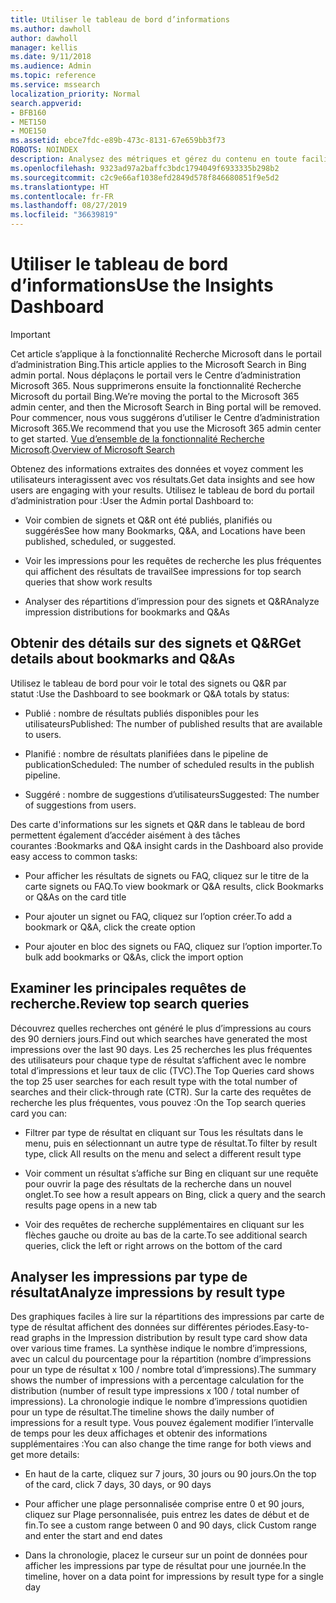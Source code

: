 ```yaml
---
title: Utiliser le tableau de bord d’informations
ms.author: dawholl
author: dawholl
manager: kellis
ms.date: 9/11/2018
ms.audience: Admin
ms.topic: reference
ms.service: mssearch
localization_priority: Normal
search.appverid:
- BFB160
- MET150
- MOE150
ms.assetid: ebce7fdc-e89b-473c-8131-67e659bb3f73
ROBOTS: NOINDEX
description: Analysez des métriques et gérez du contenu en toute facilité à partir du tableau de bord disponible dans le portail d’administration de Recherche Microsoft
ms.openlocfilehash: 9323ad97a2baffc3bdc1794049f6933335b298b2
ms.sourcegitcommit: c2c9e66af1038efd2849d578f846680851f9e5d2
ms.translationtype: HT
ms.contentlocale: fr-FR
ms.lasthandoff: 08/27/2019
ms.locfileid: "36639819"
---
```

# <a name="use-the-insights-dashboard"></a><span data-ttu-id="031c7-103">Utiliser le tableau de bord d’informations</span><span class="sxs-lookup"><span data-stu-id="031c7-103">Use the Insights Dashboard</span></span>

> [!IMPORTANT]
> <span data-ttu-id="031c7-104">Cet article s’applique à la fonctionnalité Recherche Microsoft dans le portail d’administration Bing.</span><span class="sxs-lookup"><span data-stu-id="031c7-104">This article applies to the Microsoft Search in Bing admin portal.</span></span> <span data-ttu-id="031c7-105">Nous déplaçons le portail vers le Centre d’administration Microsoft 365. Nous supprimerons ensuite la fonctionnalité Recherche Microsoft du portail Bing.</span><span class="sxs-lookup"><span data-stu-id="031c7-105">We’re moving the portal to the Microsoft 365 admin center, and then the Microsoft Search in Bing portal will be removed.</span></span> <span data-ttu-id="031c7-106">Pour commencer, nous vous suggérons d’utiliser le Centre d’administration Microsoft 365.</span><span class="sxs-lookup"><span data-stu-id="031c7-106">We recommend that you use the Microsoft 365 admin center to get started.</span></span> <span data-ttu-id="031c7-107">[Vue d’ensemble de la fonctionnalité Recherche Microsoft](overview-microsoft-search.md).</span><span class="sxs-lookup"><span data-stu-id="031c7-107">[Overview of Microsoft Search](overview-microsoft-search.md)</span></span>
    
<span data-ttu-id="031c7-108">Obtenez des informations extraites des données et voyez comment les utilisateurs interagissent avec vos résultats.</span><span class="sxs-lookup"><span data-stu-id="031c7-108">Get data insights and see how users are engaging with your results.</span></span> <span data-ttu-id="031c7-109">Utilisez le tableau de bord du portail d’administration pour :</span><span class="sxs-lookup"><span data-stu-id="031c7-109">User the Admin portal Dashboard to:</span></span>
  
- <span data-ttu-id="031c7-110">Voir combien de signets et Q&R ont été publiés, planifiés ou suggérés</span><span class="sxs-lookup"><span data-stu-id="031c7-110">See how many Bookmarks, Q&A, and Locations have been published, scheduled, or suggested.</span></span>
    
- <span data-ttu-id="031c7-111">Voir les impressions pour les requêtes de recherche les plus fréquentes qui affichent des résultats de travail</span><span class="sxs-lookup"><span data-stu-id="031c7-111">See impressions for top search queries that show work results</span></span>
    
- <span data-ttu-id="031c7-112">Analyser des répartitions d’impression pour des signets et Q&R</span><span class="sxs-lookup"><span data-stu-id="031c7-112">Analyze impression distributions for bookmarks and Q&As</span></span>
    
## <a name="get-details-about-bookmarks-and-qas"></a><span data-ttu-id="031c7-113">Obtenir des détails sur des signets et Q&R</span><span class="sxs-lookup"><span data-stu-id="031c7-113">Get details about bookmarks and Q&As</span></span>

<span data-ttu-id="031c7-114">Utilisez le tableau de bord pour voir le total des signets ou Q&R par statut :</span><span class="sxs-lookup"><span data-stu-id="031c7-114">Use the Dashboard to see bookmark or Q&A totals by status:</span></span>
  
- <span data-ttu-id="031c7-115">Publié : nombre de résultats publiés disponibles pour les utilisateurs</span><span class="sxs-lookup"><span data-stu-id="031c7-115">Published: The number of published results that are available to users.</span></span>
    
- <span data-ttu-id="031c7-116">Planifié : nombre de résultats planifiées dans le pipeline de publication</span><span class="sxs-lookup"><span data-stu-id="031c7-116">Scheduled: The number of scheduled results in the publish pipeline.</span></span>
    
- <span data-ttu-id="031c7-117">Suggéré : nombre de suggestions d’utilisateurs</span><span class="sxs-lookup"><span data-stu-id="031c7-117">Suggested: The number of suggestions from users.</span></span>
    
<span data-ttu-id="031c7-118">Des carte d'informations sur les signets et Q&R dans le tableau de bord permettent également d’accéder aisément à des tâches courantes :</span><span class="sxs-lookup"><span data-stu-id="031c7-118">Bookmarks and Q&A insight cards in the Dashboard also provide easy access to common tasks:</span></span>
  
- <span data-ttu-id="031c7-119">Pour afficher les résultats de signets ou FAQ, cliquez sur le titre de la carte signets ou FAQ.</span><span class="sxs-lookup"><span data-stu-id="031c7-119">To view bookmark or Q&A results, click Bookmarks or Q&As on the card title</span></span>
    
- <span data-ttu-id="031c7-120">Pour ajouter un signet ou FAQ, cliquez sur l’option créer.</span><span class="sxs-lookup"><span data-stu-id="031c7-120">To add a bookmark or Q&A, click the create option</span></span>
    
- <span data-ttu-id="031c7-121">Pour ajouter en bloc des signets ou FAQ, cliquez sur l’option importer.</span><span class="sxs-lookup"><span data-stu-id="031c7-121">To bulk add bookmarks or Q&As, click the import option</span></span>
    
## <a name="review-top-search-queries"></a><span data-ttu-id="031c7-122">Examiner les principales requêtes de recherche.</span><span class="sxs-lookup"><span data-stu-id="031c7-122">Review top search queries</span></span>

<span data-ttu-id="031c7-123">Découvrez quelles recherches ont généré le plus d’impressions au cours des 90 derniers jours.</span><span class="sxs-lookup"><span data-stu-id="031c7-123">Find out which searches have generated the most impressions over the last 90 days.</span></span> <span data-ttu-id="031c7-124">Les 25 recherches les plus fréquentes des utilisateurs pour chaque type de résultat s’affichent avec le nombre total d’impressions et leur taux de clic (TVC).</span><span class="sxs-lookup"><span data-stu-id="031c7-124">The Top Queries card shows the top 25 user searches for each result type with the total number of searches and their click-through rate (CTR).</span></span> <span data-ttu-id="031c7-125">Sur la carte des requêtes de recherche les plus fréquentes, vous pouvez :</span><span class="sxs-lookup"><span data-stu-id="031c7-125">On the Top search queries card you can:</span></span>
  
- <span data-ttu-id="031c7-126">Filtrer par type de résultat en cliquant sur Tous les résultats dans le menu, puis en sélectionnant un autre type de résultat.</span><span class="sxs-lookup"><span data-stu-id="031c7-126">To filter by result type, click All results on the menu and select a different result type</span></span>
    
- <span data-ttu-id="031c7-127">Voir comment un résultat s’affiche sur Bing en cliquant sur une requête pour ouvrir la page des résultats de la recherche dans un nouvel onglet.</span><span class="sxs-lookup"><span data-stu-id="031c7-127">To see how a result appears on Bing, click a query and the search results page opens in a new tab</span></span>
    
- <span data-ttu-id="031c7-128">Voir des requêtes de recherche supplémentaires en cliquant sur les flèches gauche ou droite au bas de la carte.</span><span class="sxs-lookup"><span data-stu-id="031c7-128">To see additional search queries, click the left or right arrows on the bottom of the card</span></span>
    
## <a name="analyze-impressions-by-result-type"></a><span data-ttu-id="031c7-129">Analyser les impressions par type de résultat</span><span class="sxs-lookup"><span data-stu-id="031c7-129">Analyze impressions by result type</span></span>

<span data-ttu-id="031c7-130">Des graphiques faciles à lire sur la répartitions des impressions par carte de type de résultat affichent des données sur différentes périodes.</span><span class="sxs-lookup"><span data-stu-id="031c7-130">Easy-to-read graphs in the Impression distribution by result type card show data over various time frames.</span></span> <span data-ttu-id="031c7-131">La synthèse indique le nombre d’impressions, avec un calcul du pourcentage pour la répartition (nombre d’impressions pour un type de résultat x 100 / nombre total d’impressions).</span><span class="sxs-lookup"><span data-stu-id="031c7-131">The summary shows the number of impressions with a percentage calculation for the distribution (number of result type impressions x 100 / total number of impressions).</span></span> <span data-ttu-id="031c7-132">La chronologie indique le nombre d’impressions quotidien pour un type de résultat.</span><span class="sxs-lookup"><span data-stu-id="031c7-132">The timeline shows the daily number of impressions for a result type.</span></span> <span data-ttu-id="031c7-133">Vous pouvez également modifier l’intervalle de temps pour les deux affichages et obtenir des informations supplémentaires :</span><span class="sxs-lookup"><span data-stu-id="031c7-133">You can also change the time range for both views and get more details:</span></span>
  
- <span data-ttu-id="031c7-134">En haut de la carte, cliquez sur 7 jours, 30 jours ou 90 jours.</span><span class="sxs-lookup"><span data-stu-id="031c7-134">On the top of the card, click 7 days, 30 days, or 90 days</span></span>
    
- <span data-ttu-id="031c7-135">Pour afficher une plage personnalisée comprise entre 0 et 90 jours, cliquez sur Plage personnalisée, puis entrez les dates de début et de fin.</span><span class="sxs-lookup"><span data-stu-id="031c7-135">To see a custom range between 0 and 90 days, click Custom range and enter the start and end dates</span></span>
    
- <span data-ttu-id="031c7-136">Dans la chronologie, placez le curseur sur un point de données pour afficher les impressions par type de résultat pour une journée.</span><span class="sxs-lookup"><span data-stu-id="031c7-136">In the timeline, hover on a data point for impressions by result type for a single day</span></span>

  

